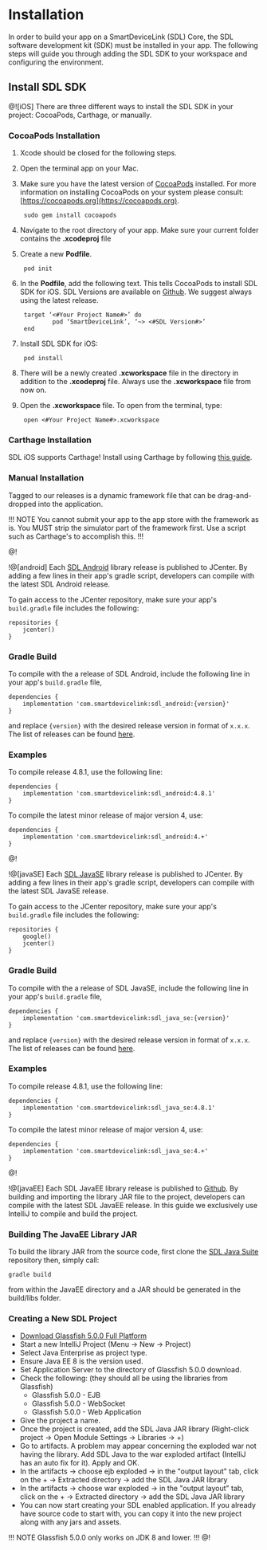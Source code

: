# Installation
In order to build your app on a SmartDeviceLink (SDL) Core, the SDL software development kit (SDK) must be installed in your app. The following steps will guide you through adding the SDL SDK to your workspace and configuring the environment.

## Install SDL SDK
@![iOS]
There are three different ways to install the SDL SDK in your project: CocoaPods, Carthage, or manually.

### CocoaPods Installation

1. Xcode should be closed for the following steps.
1. Open the terminal app on your Mac.
1. Make sure you have the latest version of [CocoaPods](https://cocoapods.org) installed. For more information on installing CocoaPods on your system please consult: [https://cocoapods.org](https://cocoapods.org).

        sudo gem install cocoapods

1. Navigate to the root directory of your app. Make sure your current folder contains the **.xcodeproj** file
1. Create a new **Podfile**.

        pod init

1. In the **Podfile**, add the following text. This tells CocoaPods to install SDL SDK for iOS. SDL Versions are available on [Github](https://github.com/smartdevicelink/sdl_ios/releases). We suggest always using the latest release.

        target ‘<#Your Project Name#>’ do
                pod ‘SmartDeviceLink’, ‘~> <#SDL Version#>’
        end
    
1. Install SDL SDK for iOS: 

        pod install

1. There will be a newly created **.xcworkspace** file in the directory in addition to the **.xcodeproj** file. Always use the **.xcworkspace** file from now on.
1. Open the **.xcworkspace** file. To open from the  terminal, type:  

        open <#Your Project Name#>.xcworkspace


### Carthage Installation
SDL iOS supports Carthage! Install using Carthage by following [this guide](https://github.com/Carthage/Carthage#adding-frameworks-to-an-application).

### Manual Installation
Tagged to our releases is a dynamic framework file that can be drag-and-dropped into the application. 

!!! NOTE
You cannot submit your app to the app store with the framework as is. You MUST strip the simulator part of the framework first. Use a script such as Carthage's to accomplish this.
!!!

@!

!@[android]
Each [SDL Android](https://github.com/smartdevicelink/sdl_java_suite) library release is published to JCenter. By adding a few lines in their app's gradle script, developers can compile with the latest SDL Android release.

To gain access to the JCenter repository, make sure your app's `build.gradle` file includes the following:

```
repositories {
    jcenter()
}
```

### Gradle Build

To compile with the a release of SDL Android, include the following line in your app's `build.gradle` file,

```
dependencies {
    implementation 'com.smartdevicelink:sdl_android:{version}'
}
```

and replace `{version}` with the desired release version in format of `x.x.x`. The list of releases can be found [here](https://github.com/smartdevicelink/sdl_java_suite/releases). 

### Examples

To compile release 4.8.1, use the following line:

```
dependencies {
    implementation 'com.smartdevicelink:sdl_android:4.8.1'
}
```

To compile the latest minor release of major version 4, use:

```
dependencies {
    implementation 'com.smartdevicelink:sdl_android:4.+'
}
```
@!

!@[javaSE]
Each [SDL JavaSE](https://github.com/smartdevicelink/sdl_java_suite) library release is published to JCenter. By adding a few lines in their app's gradle script, developers can compile with the latest SDL JavaSE release.

To gain access to the JCenter repository, make sure your app's `build.gradle` file includes the following:

```
repositories {
    google()
    jcenter()
}
```

### Gradle Build

To compile with the a release of SDL JavaSE, include the following line in your app's `build.gradle` file,

```
dependencies {
    implementation 'com.smartdevicelink:sdl_java_se:{version}'
}
```

and replace `{version}` with the desired release version in format of `x.x.x`. The list of releases can be found [here](https://github.com/smartdevicelink/sdl_java_suite/releases). 

### Examples

To compile release 4.8.1, use the following line:

```
dependencies {
    implementation 'com.smartdevicelink:sdl_java_se:4.8.1'
}
```

To compile the latest minor release of major version 4, use:

```
dependencies {
    implementation 'com.smartdevicelink:sdl_java_se:4.+'
}
```
@!

!@[javaEE]
Each SDL JavaEE library release is published to [Github](https://github.com/smartdevicelink/sdl_java_suite). By building and importing the library JAR file to the project, developers can compile with the latest SDL JavaEE release. In this guide we exclusively use IntelliJ to compile and build the project.

### Building The JavaEE Library JAR    
To build the library JAR from the source code, first clone the [SDL Java Suite](https://github.com/smartdevicelink/sdl_java_suite) repository then, simply call:

```
gradle build
```

from within the JavaEE directory and a JAR should be generated in the build/libs folder.

### Creating a New SDL Project
* [Download Glassfish 5.0.0 Full Platform](https://javaee.github.io/glassfish/download)
* Start a new IntelliJ Project (Menu -> New -> Project)
* Select Java Enterprise as project type.
* Ensure Java EE 8 is the version used.
* Set Application Server to the directory of Glassfish 5.0.0 download.
* Check the following: (they should all be using the libraries from Glassfish)
    * Glassfish 5.0.0 - EJB
    * Glassfish 5.0.0 - WebSocket
    * Glassfish 5.0.0 - Web Application
* Give the project a name.
* Once the project is created, add the SDL Java JAR library
  (Right-click project -> Open Module Settings -> Libraries -> +)
* Go to artifacts. A problem may appear concerning the exploded war not having the library. 
  Add SDL Java to the war exploded artifact (IntelliJ has an auto fix for it).
  Apply and OK.
* In the artifacts ->  choose ejb exploded -> in the "output layout" tab, click on the + -> Extracted directory ->  add the SDL Java JAR library
* In the artifacts ->  choose war exploded -> in the "output layout" tab, click on the + -> Extracted directory ->  add the SDL Java JAR library
* You can now start creating your SDL enabled application. If you already have source code to start with, you can copy it into the new project along with any jars and assets.

!!! NOTE
Glassfish 5.0.0 only works on JDK 8 and lower.
!!!
@!